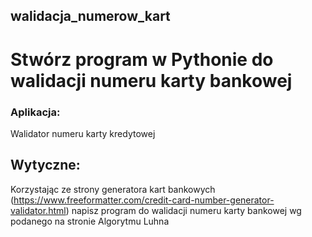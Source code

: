 ## walidacja_numerow_kart
# Stwórz program w Pythonie do walidacji numeru karty bankowej
### Aplikacja:
Walidator numeru karty kredytowej
## Wytyczne:
Korzystając ze strony generatora kart bankowych (https://www.freeformatter.com/credit-card-number-generator-validator.html) 
napisz program do walidacji numeru karty bankowej wg podanego na stronie Algorytmu Luhna

